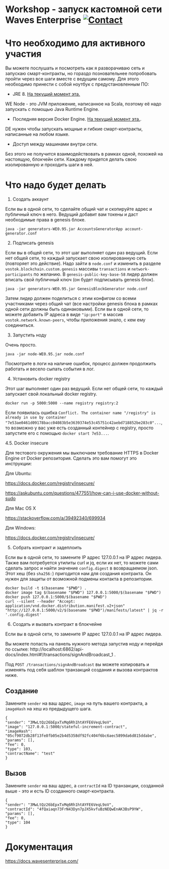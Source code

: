 # Workshop - запуск кастомной сети Waves Enterprise [![Contact](https://img.shields.io/badge/contact-telegram-9cf)](https://t.me/tolsi1)

# Что необходимо для активного участия

Вы можете послушать и посмотреть как я разворачиваю сеть и запускаю смарт-контракты, но гораздо позновательнее попробовать пройти через все шаги вместе с ведущим самому. Для этого необходимо принести с собой ноутбук с предустановленным ПО:

* JRE 8. [На текущий момент эта.](https://www.oracle.com/technetwork/java/javase/downloads/jre8-downloads-2133155.html)

WE Node - это JVM приложение, написанное на Scala, поэтому её надо запускать с помощью Java Runtime Engine.

* Последняя версия Docker Engine. [На текущий момент эта.](https://docs.docker.com/v17.09/engine/installation/).

DE нужен чтобы запускать мощные и гибкие смарт-контракты, написанные на любом языке.

* Доступ между машинами внутри сети.

Без этого не получится взаимодействовать в рамках одной, похожей на настоящую, блокчейн сети. Каждому придется делать свою изолированную и проходить шаги в ней.

# Что надо будет делать

1. Создать аккаунт

Если вы в одной сети, то сделайте общий чат и скопируйте адрес и публичный ключ в него. Ведущий добавит вам токены и даст необходимые права в genesis блоке.

`java -jar generators-WE0.95.jar AccountsGeneratorApp account-generator.conf`

2. Подписать genesis

Если вы в общей сети, то этот шаг выполняет один раз ведущий. Если нет общей сети, то каждый запускает свою изолированную сеть (повторяет это действие). Надо зайти в `node.conf` и изменить в разделе `vostok.blockchain.custom.genesis` массивы `transactions` и `network-participants` по желанию. В `genesis-public-key-base-58` лидер должен вписать свой публичный ключ (он будет подписывать genesis блок).

`java -jar generators-WE0.95.jar GenesisBlockGenerator node.conf`

Затем лидер должен поделиться с этим конфигом со всеми участниками через общий чат (все настройки genesis блока в рамках одной сети должны быть одинаковыми). Если вы в одной сети, то можете добавить IP адреса в виде `"ip:port"` в массив `vostok.network.known-peers`, чтобы приложения знало, с кем ему соединиться.

3. Запустить ноду

Очень просто.

`java -jar node-WE0.95.jar node.conf`

Посмотрите в логи на наличие ошибок, процесс должен продолжить работать и весело сыпать события в лог.

4. Установить docker registry

Этот шаг выполняет один раз ведущий. Если нет общей сети, то каждый запускает свой локальный docker registry.

`docker run -p 5000:5000 --name registry registry:2`

Если появилась ошибка `Conflict. The container name "/registry" is already in use by container "7e53ae0461d09178bacc04083b5e3639374e53c45751c42aebd718852be283c0"...`, то возможно у вас уже есть созданный контейнер с registry, просто запустите его с помощью `docker start 7e53...`.

4.5. Docker insecure

Для тестового окружения мы выключаем требование HTTPS в Docker Engine от Docker репозитория. Сделать это вам помогут это инструкции:

Для Ubuntu:

https://docs.docker.com/registry/insecure/

https://askubuntu.com/questions/477551/how-can-i-use-docker-without-sudo

Для Mac OS X

https://stackoverflow.com/a/39492340/699934

Для Windows:

https://docs.docker.com/registry/insecure/

5. Собрать контракт и задеплоить

Если вы в одной сети, то замените IP адрес 127.0.0.1 на IP адрес лидера. Также вам потребуется утилиты curl и jq, если их нет, то можете сами сделать запрос и найти значение `config.digest` в возвращаемом json. Этот хеш (без `sha256:`) пригодится нам для создания контракта. Он нужен для защиты от возможной подмены контакта в репозитории.

```
docker build -t $(basename "$PWD") .
docker image tag $(basename "$PWD") 127.0.0.1:5000/$(basename "$PWD")
docker push 127.0.0.1:5000/$(basename "$PWD")
curl --silent --header "Accept: application/vnd.docker.distribution.manifest.v2+json" "http://127.0.0.1:5000/v2/$(basename "$PWD")/manifests/latest" | jq -r '.config.digest'
```

6. Создать и вызвать контракт в блокчейне

Если вы в одной сети, то замените IP адрес 127.0.0.1 на IP адрес лидера.

Вы можете попасть на панель нужного метода запустив ноду и перейдя по ссылке: http://localhost:6862/api-docs/index.html#!/transactions/signAndBroadcast_1 .

Под `POST /transactions/signAndBroadcast` вы можете копировать и изменять под себя шаблон транзакций создания и вызова контрактов ниже.

## Создание 

Замените `sender` на ваш адрес, `image` на путь вашего контракта, а `imageHash` на хеш из предыдущего шага.

```
{
"sender": "3MwLtQz26bEpxTxMq6Rh1htAYFE6VeqL9oV",
"image": "127.0.0.1:5000/stateful-increment-contract",
"imageHash": "05cf9072db28f13fe8fb05e2b4d5358df92fc404f6bc6aec5899da6d815ddabe",
"params": [],
"fee": 0,
"type": 103,
"contractName": "test"
}
```

## Вызов

Замените `sender` на ваш адрес, а `contractId` на ID транзакции, созданной выше - это и есть ID созданного смарт-контракта.  

```
{
"sender": "3MwLtQz26bEpxTxMq6Rh1htAYFE6VeqL9oV",
"contractId": "4fQaiaqn73FrN43Dyn7pJX5kvfuBzNEQwEnAK3BsP9YW",
"params": [],
"fee": 0,
"type": 104
}
```

# Документация

https://docs.wavesenterprise.com/
